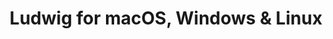 ---
name: Ludwig
url: 'https://ludwig.guru'
category: Productivity
title: 'Ludwig for macOS, Windows & Linux'
key: ludwig

---